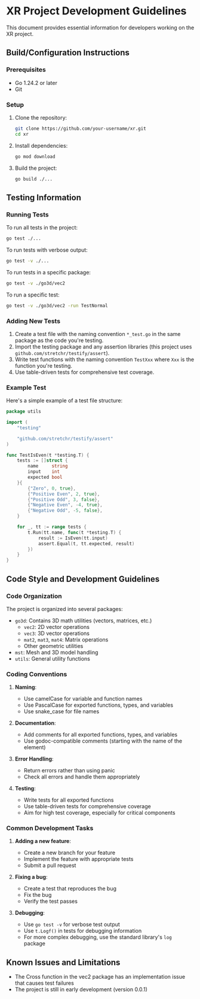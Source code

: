 # XR Project Development Guidelines

This document provides essential information for developers working on the XR project.

## Build/Configuration Instructions

### Prerequisites

- Go 1.24.2 or later
- Git

### Setup

1. Clone the repository:
   ```bash
   git clone https://github.com/your-username/xr.git
   cd xr
   ```

2. Install dependencies:
   ```bash
   go mod download
   ```

3. Build the project:
   ```bash
   go build ./...
   ```

## Testing Information

### Running Tests

To run all tests in the project:

```bash
go test ./...
```

To run tests with verbose output:

```bash
go test -v ./...
```

To run tests in a specific package:

```bash
go test -v ./go3d/vec2
```

To run a specific test:

```bash
go test -v ./go3d/vec2 -run TestNormal
```

### Adding New Tests

1. Create a test file with the naming convention `*_test.go` in the same package as the code you're testing.
2. Import the testing package and any assertion libraries (this project uses `github.com/stretchr/testify/assert`).
3. Write test functions with the naming convention `TestXxx` where `Xxx` is the function you're testing.
4. Use table-driven tests for comprehensive test coverage.

### Example Test

Here's a simple example of a test file structure:

```go
package utils

import (
	"testing"

	"github.com/stretchr/testify/assert"
)

func TestIsEven(t *testing.T) {
	tests := []struct {
		name     string
		input    int
		expected bool
	}{
		{"Zero", 0, true},
		{"Positive Even", 2, true},
		{"Positive Odd", 3, false},
		{"Negative Even", -4, true},
		{"Negative Odd", -5, false},
	}

	for _, tt := range tests {
		t.Run(tt.name, func(t *testing.T) {
			result := IsEven(tt.input)
			assert.Equal(t, tt.expected, result)
		})
	}
}
```

## Code Style and Development Guidelines

### Code Organization

The project is organized into several packages:

- `go3d`: Contains 3D math utilities (vectors, matrices, etc.)
  - `vec2`: 2D vector operations
  - `vec3`: 3D vector operations
  - `mat2`, `mat3`, `mat4`: Matrix operations
  - Other geometric utilities
- `mst`: Mesh and 3D model handling
- `utils`: General utility functions

### Coding Conventions

1. **Naming**:
   - Use camelCase for variable and function names
   - Use PascalCase for exported functions, types, and variables
   - Use snake_case for file names

2. **Documentation**:
   - Add comments for all exported functions, types, and variables
   - Use godoc-compatible comments (starting with the name of the element)

3. **Error Handling**:
   - Return errors rather than using panic
   - Check all errors and handle them appropriately

4. **Testing**:
   - Write tests for all exported functions
   - Use table-driven tests for comprehensive coverage
   - Aim for high test coverage, especially for critical components

### Common Development Tasks

1. **Adding a new feature**:
   - Create a new branch for your feature
   - Implement the feature with appropriate tests
   - Submit a pull request

2. **Fixing a bug**:
   - Create a test that reproduces the bug
   - Fix the bug
   - Verify the test passes

3. **Debugging**:
   - Use `go test -v` for verbose test output
   - Use `t.Logf()` in tests for debugging information
   - For more complex debugging, use the standard library's `log` package

## Known Issues and Limitations

- The Cross function in the vec2 package has an implementation issue that causes test failures
- The project is still in early development (version 0.0.1)